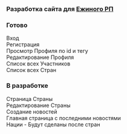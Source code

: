 ### Разработка сайта для [Ежиного РП](https://vk.com/hedgehogs_army)



### Готово
Вход  
Регистрация  
Просмотр Профиля по id и тегу  
Редактирование Профиля  
Список всех Участников  
Список всех Стран  

### В разработке
Страница Страны  
Редактирование Страны  
Создание новостей  
Главная страница с последними новостями  
Нации - Будут сделаны после стран  
